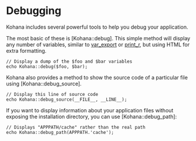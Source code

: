 # Debugging

Kohana includes several powerful tools to help you debug your application.

The most basic of these is [Kohana::debug]. This simple method will display any number of variables, similar to [var_export](http://php.net/var_export) or [print_r](http://php.net/print_r), but using HTML for extra formatting.

~~~
// Display a dump of the $foo and $bar variables
echo Kohana::debug($foo, $bar);
~~~

Kohana also provides a method to show the source code of a particular file using [Kohana::debug_source].

~~~
// Display this line of source code
echo Kohana::debug_source(__FILE__, __LINE__);
~~~

If you want to display information about your application files without exposing the installation directory, you can use [Kohana::debug_path]:

~~~
// Displays "APPPATH/cache" rather than the real path
echo Kohana::debug_path(APPPATH.'cache');
~~~
